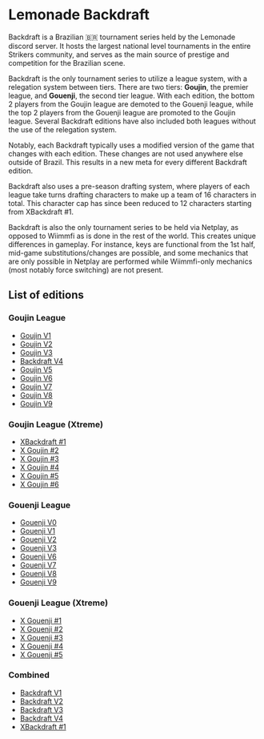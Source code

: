 # Lemonade Backdraft

Backdraft is a Brazilian :brazil: tournament series held by the Lemonade discord server.
It hosts the largest national level tournaments in the entire Strikers community, and serves
as the main source of prestige and competition for the Brazilian scene. 

Backdraft is the only tournament series to utilize a league system, with a relegation system between tiers. There are two tiers: **Goujin**, the premier league, and **Gouenji**, the second tier league. With each edition, the bottom 2 players from the Goujin league are demoted to the Gouenji league, while the top 2 players from the Gouenji league are promoted to the Goujin league. Several Backdraft editions have also included both leagues without the use of the relegation system.

Notably, each Backdraft typically uses a modified version of the game that changes with each edition. These changes are not used anywhere else outside of Brazil. This results in a new meta for every different Backdraft edition. 

Backdraft also uses a pre-season drafting system, where players of each league take turns drafting characters to make up a team of 16 characters in total. This character cap has since been reduced to 12 characters starting from XBackdraft #1.

Backdraft is also the only tournament series to be held via Netplay, as opposed to Wiimmfi as is done in the rest of the world. This creates unique differences in gameplay. For instance, keys are functional from the 1st half, mid-game substitutions/changes are possible, and some mechanics that are only possible in Netplay are performed while Wiimmfi-only mechanics (most notably force switching) are not present.

## List of editions

### Goujin League

- [Goujin V1](goujin1.md)
- [Goujin V2](goujin2.md)
- [Goujin V3](goujin3.md)
- [Backdraft V4](bd4.md)
- [Goujin V5](goujin5.md)
- [Goujin V6](goujin6.md)
- [Goujin V7](goujin7.md)
- [Goujin V8](goujin8.md)
- [Goujin V9](goujin9.md)

### Goujin League (Xtreme)

- [XBackdraft #1](xbd1.md)
- [X Goujin #2](xgoujin2.md)
- [X Goujin #3](xgoujin3.md)
- [X Goujin #4](xgoujin4.md)
- [X Goujin #5](xgoujin5.md)
- [X Goujin #6](xgoujin6.md)

### Gouenji League

- [Gouenji V0](gouenji0.md)
- [Gouenji V1](gouenji1.md)
- [Gouenji V2](gouenji2.md)
- [Gouenji V3](gouenji3.md)
- [Gouenji V6](gouenji6.md)
- [Gouenji V7](gouenji7.md)
- [Gouenji V8](gouenji8.md)
- [Gouenji V9](gouenji9.md)

### Gouenji League (Xtreme)

- [X Gouenji #1](xgouenji1.md)
- [X Gouenji #2](xgouenji2.md)
- [X Gouenji #3](xgouenji3.md)
- [X Gouenji #4](xgouenji4.md)
- [X Gouenji #5](xgouenji5.md)

### Combined

- [Backdraft V1](bd1.md)
- [Backdraft V2](bd2.md)
- [Backdraft V3](bd3.md)
- [Backdraft V4](bd4.md)
- [XBackdraft #1](xbd1.md)
